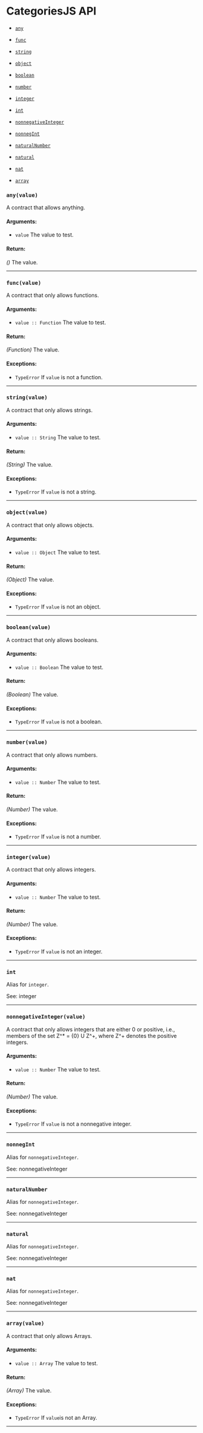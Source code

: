 
# CategoriesJS API

- [`any`](#any)

- [`func`](#func)

- [`string`](#string)

- [`object`](#object)

- [`boolean`](#boolean)

- [`number`](#number)

- [`integer`](#integer)

- [`int`](#int)

- [`nonnegativeInteger`](#nonnegativeInteger)

- [`nonnegInt`](#nonnegInt)

- [`naturalNumber`](#naturalNumber)

- [`natural`](#natural)

- [`nat`](#nat)

- [`array`](#array)

### <a id="any"></a> `any(value)`

A contract that allows anything.

#### Arguments:

- `value` The value to test.

#### Return:

*()* The value.

- - -

### <a id="func"></a> `func(value)`

A contract that only allows functions.

#### Arguments:

- `value :: Function` The value to test.

#### Return:

*(Function)* The value.

#### Exceptions:

- `TypeError` If `value` is not a function.

- - -

### <a id="string"></a> `string(value)`

A contract that only allows strings.

#### Arguments:

- `value :: String` The value to test.

#### Return:

*(String)* The value.

#### Exceptions:

- `TypeError` If `value` is not a string.

- - -

### <a id="object"></a> `object(value)`

A contract that only allows objects.

#### Arguments:

- `value :: Object` The value to test.

#### Return:

*(Object)* The value.

#### Exceptions:

- `TypeError` If `value` is not an object.

- - -

### <a id="boolean"></a> `boolean(value)`

A contract that only allows booleans.

#### Arguments:

- `value :: Boolean` The value to test.

#### Return:

*(Boolean)* The value.

#### Exceptions:

- `TypeError` If `value` is not a boolean.

- - -

### <a id="number"></a> `number(value)`

A contract that only allows numbers.

#### Arguments:

- `value :: Number` The value to test.

#### Return:

*(Number)* The value.

#### Exceptions:

- `TypeError` If `value` is not a number.

- - -

### <a id="integer"></a> `integer(value)`

A contract that only allows integers.

#### Arguments:

- `value :: Number` The value to test.

#### Return:

*(Number)* The value.

#### Exceptions:

- `TypeError` If `value` is not an integer.

- - -

### <a id="int"></a> `int`

Alias for `integer`.

See: integer

- - -

### <a id="nonnegativeInteger"></a> `nonnegativeInteger(value)`

A contract that only allows integers that are either 0 or positive,
i.e., members of the set Z^* = {0} U Z^+, where Z^+ denotes
the positive integers.

#### Arguments:

- `value :: Number` The value to test.

#### Return:

*(Number)* The value.

#### Exceptions:

- `TypeError` If `value` is not a nonnegative integer.

- - -

### <a id="nonnegInt"></a> `nonnegInt`

Alias for `nonnegativeInteger`.

See: nonnegativeInteger

- - -

### <a id="naturalNumber"></a> `naturalNumber`

Alias for `nonnegativeInteger`.

See: nonnegativeInteger

- - -

### <a id="natural"></a> `natural`

Alias for `nonnegativeInteger`.

See: nonnegativeInteger

- - -

### <a id="nat"></a> `nat`

Alias for `nonnegativeInteger`.

See: nonnegativeInteger

- - -

### <a id="array"></a> `array(value)`

A contract that only allows Arrays.

#### Arguments:

- `value :: Array` The value to test.

#### Return:

*(Array)* The value.

#### Exceptions:

- `TypeError` If `value`is not an Array.

- - -

